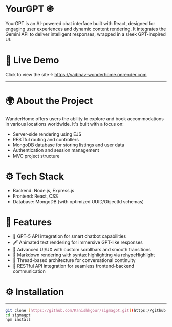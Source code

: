 # YourGPT ֎
YourGPT is an AI-powered chat interface built with React, designed for engaging user experiences and dynamic content rendering. It integrates the Gemini API to deliver intelligent responses, wrapped in a sleek GPT-inspired UI.

# 🚀 Live Demo
Click to view the site-> https://vaibhav-wonderhome.onrender.com

---

# 🌍 About the Project
WanderHome offers users the ability to explore and book accommodations in various locations worldwide. It's built with a focus on:

- Server-side rendering using EJS
- RESTful routing and controllers
- MongoDB database for storing listings and user data
- Authentication and session management
- MVC project structure

#  ⚙️ Tech Stack
- Backend: Node.js, Express.js
- Frontend: React, CSS
- Database: MongoDB (with optimized UUID/ObjectId schemas)

#  🚀 Features
- 🔮 GPT-5 API integration for smart chatbot capabilities
- 🖋️ Animated text rendering for immersive GPT-like responses
- 🎨 Advanced UI/UX with custom scrollbars and smooth transitions
- 🧱 Markdown rendering with syntax highlighting via rehypeHighlight
- 🧠 Thread-based architecture for conversational continuity
- 🔌 RESTful API integration for seamless frontend-backend communication


# ⚙️ Installation

---

```bash
git clone [https://github.com/Kanishkgour/sigmagpt.git](https://github.com/Kanishkgour/sigmagpt.git)
cd sigmagpt
npm install
```
